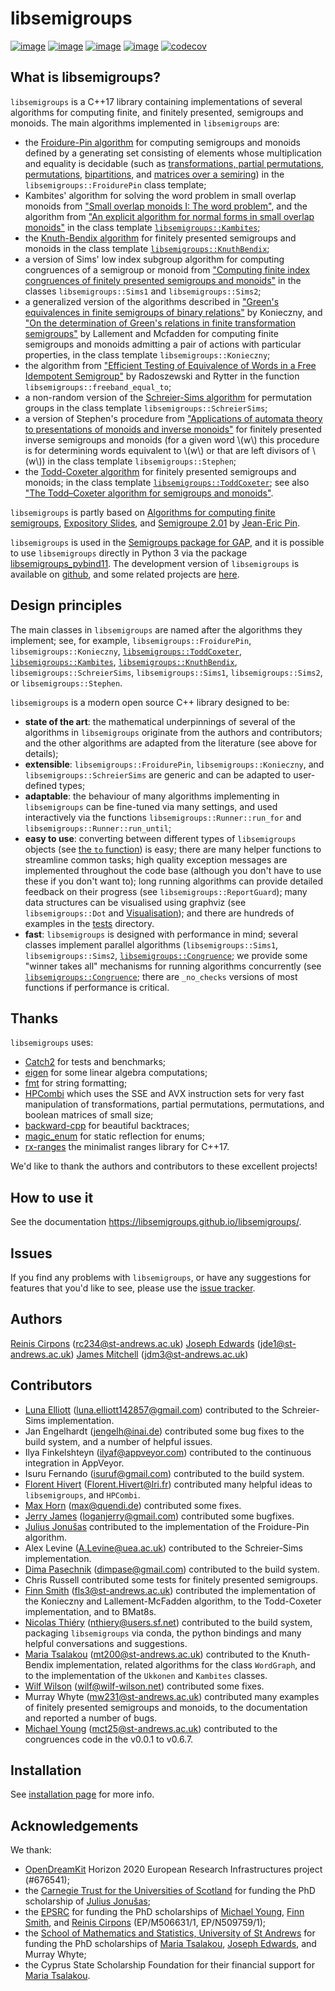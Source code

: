 <!--
Distributed under the terms of the GPL license version 3.

The full license is in the file LICENSE, distributed with this
software.
-->

# libsemigroups 

[![image](https://img.shields.io/conda/dn/conda-forge/libsemigroups)](https://github.com/conda-forge/libsemigroups-feedstock)
[![image](https://zenodo.org/badge/DOI/10.5281/zenodo.1437752.svg)](https://doi.org/10.5281/zenodo.1437752)
[![image](https://anaconda.org/conda-forge/libsemigroups/badges/license.svg)](https://anaconda.org/conda-forge/libsemigroups)
[![image](https://anaconda.org/conda-forge/libsemigroups/badges/platforms.svg)](https://anaconda.org/conda-forge/libsemigroups)
[![codecov](https://codecov.io/gh/libsemigroups/libsemigroups/graph/badge.svg?token=lLBnFR6mq5)](https://codecov.io/gh/libsemigroups/libsemigroups)

## What is libsemigroups?

`libsemigroups` is a C++17 library containing implementations of several
algorithms for computing finite, and finitely presented, semigroups and
monoids. The main algorithms implemented in `libsemigroups` are:

- the [Froidure-Pin algorithm][] for computing semigroups and monoids defined
  by a generating set consisting of elements whose multiplication and equality is
  decidable (such as [transformations, partial permutations, permutations][],
  [bipartitions][], and [matrices over a semiring][]) in the
  `libsemigroups::FroidurePin` class template; 
- Kambites' algorithm for solving the word problem in small overlap monoids
  from ["Small overlap monoids I: The word problem"][], and the algorithm from
  ["An explicit algorithm for normal forms in small overlap monoids"][] in the
  class template [`libsemigroups::Kambites`][];
- the [Knuth-Bendix algorithm] for finitely presented semigroups and monoids 
  in the class template [`libsemigroups::KnuthBendix`][];
- a version of Sims' low index subgroup algorithm for computing congruences of a
  semigroup or monoid from 
  ["Computing finite index congruences of finitely presented semigroups and monoids"][] 
  in the classes `libsemigroups::Sims1` and `libsemigroups::Sims2`;
- a generalized version of the algorithms described in 
  ["Green's equivalences in finite semigroups of binary relations"][] by 
  Konieczny, and 
  ["On the determination of Green's relations in finite transformation semigroups"][] 
  by Lallement and Mcfadden for computing finite semigroups and monoids
  admitting a pair of actions with particular properties, in the class template
  `libsemigroups::Konieczny`;
- the algorithm from ["Efficient Testing of Equivalence of Words in a Free Idempotent Semigroup"][] 
  by Radoszewski and Rytter in the function `libsemigroups::freeband_equal_to`;
- a non-random version of the [Schreier-Sims algorithm][]
  for permutation groups in the class template `libsemigroups::SchreierSims`;
- a version of Stephen's procedure from 
  ["Applications of automata theory to presentations of monoids and inverse monoids"][]
  for finitely presented inverse semigroups and monoids (for a given word \\(w\\) this
  procedure is for determining words equivalent to \\(w\\) or that are
  left divisors of \\(w\\)) in the class template `libsemigroups::Stephen`;
- the [Todd-Coxeter algorithm][] for finitely presented semigroups and monoids; 
  in the class template [`libsemigroups::ToddCoxeter`][]; see also 
  ["The Todd–Coxeter algorithm for semigroups and monoids"][].

`libsemigroups` is partly based on 
[Algorithms for computing finite semigroups][Froidure-Pin algorithm], 
[Expository Slides][], and [Semigroupe 2.01][] by [Jean-Eric Pin][].

[Froidure-Pin algorithm]: https://www.irif.fr/~jep/PDF/Rio.pdf
[transformations, partial permutations, permutations]: group__transf__group.html
[bipartitions]: group__bipart__group.html
[matrices over a semiring]: group__matrix__group.html
["Small overlap monoids I: The word problem"]: https://doi.org/10.1016/j.jalgebra.2008.09.038
["An explicit algorithm for normal forms in small overlap monoids"]: https://doi.org/10.1016/j.jalgebra.2023.04.019
[Knuth-Bendix algorithm]: https://en.wikipedia.org/wiki/Knuth%E2%80%93Bendix_completion_algorithm
["Computing finite index congruences of finitely presented semigroups and monoids"]: https://arxiv.org/abs/2302.06295
["Green's equivalences in finite semigroups of binary relations"]: https://link.springer.com/article/10.1007/BF02573672
["On the determination of Green's relations in finite transformation semigroups"]: https://www.sciencedirect.com/science/article/pii/S0747717108800570
["Efficient Testing of Equivalence of Words in a Free Idempotent Semigroup"]: https://link.springer.com/chapter/10.1007/978-3-642-11266-9_55
["Applications of automata theory to presentations of monoids and inverse monoids"]: https://digitalcommons.unl.edu/dissertations/AAI8803771/
[Todd-Coxeter algorithm]: https://en.wikipedia.org/wiki/Todd%E2%80%93Coxeter_algorithm
["The Todd–Coxeter algorithm for semigroups and monoids"]: https://doi.org/10.1007/s00233-024-10431-z
[Schreier-Sims algorithm]: https://en.wikipedia.org/wiki/Schreier%E2%80%93Sims_algorithm
[`libsemigroups::ToddCoxeter`]: group__todd__coxeter__group.html
[Expository Slides]: https://www.irif.fr/~jep/PDF/Exposes/StAndrews.pdf
[Semigroupe 2.01]: https://www.irif.fr/~jep/Logiciels/Semigroupe2.0/semigroupe2.html
[Jean-Eric Pin]: https://www.irif.fr/~jep/

`libsemigroups` is used in the [Semigroups package for
GAP](https://semigroups.github.io/Semigroups), and it is possible to use
`libsemigroups` directly in Python 3 via the package
[libsemigroups_pybind11](https://libsemigroups.github.io/libsemigroups_pybind11/).
The development version of `libsemigroups` is available on
[github](https://github.com/libsemigroups/libsemigroups), and some
related projects are [here](https://github.com/libsemigroups).

## Design principles

The main classes in `libsemigroups` are named after the algorithms they
implement; see, for example, `libsemigroups::FroidurePin`,
`libsemigroups::Konieczny`, [`libsemigroups::ToddCoxeter`][],
[`libsemigroups::Kambites`][], [`libsemigroups::KnuthBendix`][],
`libsemigroups::SchreierSims`, `libsemigroups::Sims1`, `libsemigroups::Sims2`,
or `libsemigroups::Stephen`.

`libsemigroups` is a modern open source C++ library designed to be:

-  **state of the art**: the mathematical underpinnings of several of the
   algorithms in `libsemigroups` originate from the authors and contributors; and the
   other algorithms are adapted from the literature (see above for details);
-  **extensible**: `libsemigroups::FroidurePin`, `libsemigroups::Konieczny`, and
   `libsemigroups::SchreierSims` are generic and can be adapted to user-defined
   types;
-  **adaptable**: the behaviour of many algorithms implementing in `libsemigroups` 
   can be fine-tuned via many settings, and used interactively via the functions
  `libsemigroups::Runner::run_for` and `libsemigroups::Runner::run_until`;
-  **easy to use**: converting between different types of `libsemigroups`
   objects (see [the `to` function][]) is easy; there are many
   helper functions to streamline common tasks; high quality exception messages
   are implemented throughout the code base (although you don't have to use these
   if you don't want to); long running algorithms can provide detailed feedback on
   their progress (see `libsemigroups::ReportGuard`); many data structures can be
   visualised using graphviz (see `libsemigroups::Dot` and
   [Visualisation][]);
   and there are hundreds of examples in the [tests][] directory.
-  **fast**: `libsemigroups` is designed with performance in mind; several
  classes implement parallel algorithms (`libsemigroups::Sims1`,
  `libsemigroups::Sims2`, [`libsemigroups::Congruence`][]; 
  we provide some "winner takes all" mechanisms for running algorithms
  concurrently (see [`libsemigroups::Congruence`][]; there are
  `_no_checks` versions of most functions if performance is critical.

[`libsemigroups::Congruence`]: group__congruence__group.html
[`libsemigroups::Kambites`]: group__kambites__group.html
[`libsemigroups::KnuthBendix`]: group__knuth_bendix__group.html
[`libsemigroups::ToddCoxeter`]: group__todd__coxeter__group.html
[tests]: https://github.com/libsemigroups/libsemigroups/tree/main/tests
[the `to` function]: group__to__group.html
[Visualisation]: group__dot__group.html

## Thanks

`libsemigroups` uses: 

-  [Catch2](https://github.com/catchorg/Catch2) for tests and benchmarks; 
-  [eigen](http://eigen.tuxfamily.org/) for some linear algebra computations;
-  [fmt](https://github.com/fmtlib/fmt) for string formatting;
-  [HPCombi](https://github.com/libsemigroups/HPCombi) which uses the SSE and AVX
   instruction sets for very fast manipulation of transformations, partial
   permutations, permutations, and boolean matrices of small size; 
-  [backward-cpp](https://github.com/bombela/backward-cpp) for beautiful
   backtraces;
-  [magic_enum](https://github.com/Neargye/magic_enum) for static reflection for
   enums;
-  [rx-ranges](https://github.com/simonask/rx-ranges) the minimalist ranges
   library for C++17.

We'd like to thank the authors and contributors to these excellent projects!

## How to use it

See the documentation <https://libsemigroups.github.io/libsemigroups/>.

## Issues

If you find any problems with `libsemigroups`, or have any suggestions
for features that you\'d like to see, please use the [issue
tracker](https://github.com/libsemigroups/libsemigroups/issues).

## Authors

[Reinis Cirpons][] (<rc234@st-andrews.ac.uk>)
[Joseph Edwards][] (<jde1@st-andrews.ac.uk>) 
[James Mitchell](https://jdbm.me) (<jdm3@st-andrews.ac.uk>)

## Contributors

-   [Luna Elliott](https://le27.github.io/L-Elliott/) 
    (<luna.elliott142857@gmail.com>)
    contributed to the Schreier-Sims implementation.
-   Jan Engelhardt (<jengelh@inai.de>) contributed some bug fixes to the
    build system, and a number of helpful issues.
-   Ilya Finkelshteyn (<ilyaf@appveyor.com>) contributed to the
    continuous integration in AppVeyor.
-   Isuru Fernando (<isuruf@gmail.com>) contributed to the build system.
-   [Florent Hivert](https://www.lri.fr/~hivert/)
    (<Florent.Hivert@lri.fr>) contributed many helpful ideas to
    `libsemigroups`, and `HPCombi`.
-   [Max Horn](https://math.rptu.de/en/wgs/agag/people/head/prof-dr-max-horn)
    (<max@quendi.de>) contributed some fixes.
-   [Jerry James](http://www.jamezone.org/) (<loganjerry@gmail.com>)
    contributed some bugfixes.
-   [Julius Jonušas][] contributed to the implementation of the Froidure-Pin
    algorithm.
-   Alex Levine (<A.Levine@uea.ac.uk>) contributed to the Schreier-Sims
    implementation.
-   [Dima Pasechnik](http://users.ox.ac.uk/~coml0531)
    (<dimpase@gmail.com>) contributed to the build system.
-   Chris Russell contributed some tests for finitely presented
    semigroups.
-   [Finn Smith][] (<fls3@st-andrews.ac.uk>)
    contributed the implementation of the Konieczny and
    Lallement-McFadden algorithm, to the Todd-Coxeter implementation,
    and to BMat8s.
-   [Nicolas Thiéry](http://nicolas.thiery.name/)
    (<nthiery@users.sf.net>) contributed to the build system, packaging
    `libsemigroups` via conda, the python bindings and many helpful
    conversations and suggestions.
-   [Maria Tsalakou][] (<mt200@st-andrews.ac.uk>) contributed to the Knuth-Bendix
    implementation, related algorithms for the class `WordGraph`,
    and to the implementation of the `Ukkonen` and `Kambites` classes.
-   [Wilf Wilson](https://wilf.me) (<wilf@wilf-wilson.net>) contributed some fixes.
-   Murray Whyte (<mw231@st-andrews.ac.uk>) contributed many examples of
    finitely presented semigroups and monoids, to the documentation and reported a
    number of bugs.
-   [Michael Young][] (<mct25@st-andrews.ac.uk>) contributed to the congruences
    code in the v0.0.1 to v0.6.7.

## Installation

See [installation page](install.md) for more info.

## Acknowledgements

We thank:

* [OpenDreamKit](https://opendreamkit.org/) Horizon 2020 European Research
  Infrastructures project (#676541);
* the [Carnegie Trust for the Universities of Scotland][] for funding the PhD scholarship of
  [Julius Jonušas][];
* the [EPSRC](https://epsrc.ukri.org/) for funding the PhD scholarships of
  [Michael Young][], [Finn Smith][], and [Reinis Cirpons][] (EP/M506631/1,
  EP/N509759/1);
* the [School of Mathematics and Statistics, University of St Andrews][] for
  funding the PhD scholarships of [Maria Tsalakou][], [Joseph Edwards][], and
  Murray Whyte;
* the Cyprus State Scholarship Foundation for their financial support for
  [Maria Tsalakou][].

[Reinis Cirpons]: https://reinisc.id.lv
[Joseph Edwards]: https://github.com/Joseph-Edwards
[Julius Jonušas]: http://julius.jonusas.work/
[Finn Smith]: https://flsmith.github.io
[Maria Tsalakou]: https://mariatsalakou.github.io/
[Michael Young]: https://mtorpey.github.io/

[Carnegie Trust for the Universities of Scotland]: https://www.carnegie-trust.org/
[School of Mathematics and Statistics, University of St Andrews]: https://www.st-andrews.ac.uk/mathematics-statistics/
